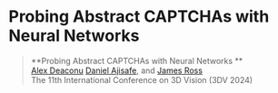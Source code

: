 # Probing Abstract CAPTCHAs with Neural Networks 

>**Probing Abstract CAPTCHAs with Neural Networks **\
>[Alex Deaconu](https://www.linkedin.com/in/alex-deaconu-8a0046211/?originalSubdomain=ca) [Daniel Ajisafe](https://danielajisafe.github.io/), and [James Ross](https://www.linkedin.com/in/jamesrosstwo/?originalSubdomain=ca)\
>The 11th International Conference on 3D Vision (3DV 2024)


